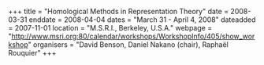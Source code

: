 +++
title = "Homological Methods in Representation Theory"
date = 2008-03-31
enddate = 2008-04-04
dates = "March 31 - April 4, 2008"
dateadded = 2007-11-01
location = "M.S.R.I., Berkeley, U.S.A."
webpage = "http://www.msri.org:80/calendar/workshops/WorkshopInfo/405/show_workshop"
organisers = "David Benson, Daniel Nakano (chair), Raphaël Rouquier"
+++
